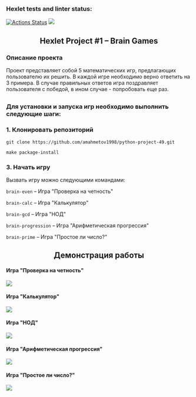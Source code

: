### Hexlet tests and linter status:
[![Actions Status](https://github.com/amahmetov1998/python-project-49/workflows/hexlet-check/badge.svg)](https://github.com/amahmetov1998/python-project-49/actions)
<a href="https://codeclimate.com/github/amahmetov1998/python-project-49/maintainability"><img src="https://api.codeclimate.com/v1/badges/dcc1a26a056d716f76e1/maintainability" /></a>

<h2 align="center">Hexlet Project #1 – Brain Games</h2>

### Описание проекта

Проект представляет собой 5 математических игр, предлагающих пользователю их решить. В каждой игре необходимо верно
ответить на 3 примера. В случае правильных ответов игра поздравляет пользователя с победой, в ином случае - попробовать
еще раз.

##

### Для установки и запуска игр необходимо выполнить следующие шаги:
### 1. Клонировать репозиторий

`git clone https://github.com/amahmetov1998/python-project-49.git`

`make package-install`

### 3. Начать игру

Вызвать игру можно следующими командами:

`brain-even` – Игра "Проверка на четность"

`brain-calc` – Игра "Калькулятор"

`brain-gcd` – Игра "НОД"

`brain-progression` – Игра "Арифметическая прогрессия"

`brain-prime` – Игра "Простое ли число?"

<h2 align="center">Демонстрация работы</h2>

#### Игра "Проверка на четность"

<a href="https://asciinema.org/a/8lBjcA7LzXnMcflaevINSfTej" target="_blank"><img src="https://asciinema.org/a/8lBjcA7LzXnMcflaevINSfTej.svg" /></a>

#### Игра "Калькулятор"

<a href="https://asciinema.org/a/HgYpTLj6mgoo45yL7FMumQXwB" target="_blank"><img src="https://asciinema.org/a/HgYpTLj6mgoo45yL7FMumQXwB.svg" /></a>

#### Игра "НОД"

<a href="https://asciinema.org/a/LN3fGxIGtf9SEVfQGffluySYQ" target="_blank"><img src="https://asciinema.org/a/LN3fGxIGtf9SEVfQGffluySYQ.svg" /></a>

#### Игра "Арифметическая прогрессия"

<a href="https://asciinema.org/a/qZmbNgpoFovXXl7sxPzugOMiu" target="_blank"><img src="https://asciinema.org/a/qZmbNgpoFovXXl7sxPzugOMiu.svg" /></a>

#### Игра "Простое ли число?"

<a href="https://asciinema.org/a/Jlqe0I1bjGf77N0FDvw37aYGL" target="_blank"><img src="https://asciinema.org/a/Jlqe0I1bjGf77N0FDvw37aYGL.svg" /></a>

